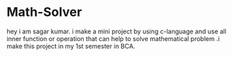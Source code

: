 # Math-Solver
hey i am sagar kumar. i make a mini project by using c-language and use all inner function or operation that can help to solve mathematical problem .i make this project in my 1st semester in BCA.
